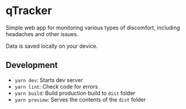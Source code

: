 # qTracker

Simple web app for monitoring various types of discomfort, including headaches and other issues.

Data is saved locally on your device.


## Development

- `yarn dev`: Starts dev server
- `yarn lint`: Check code for errors
- `yarn build`: Build production build to `dist` folder
- `yarn preview`: Serves the contents of the `dist` folder
